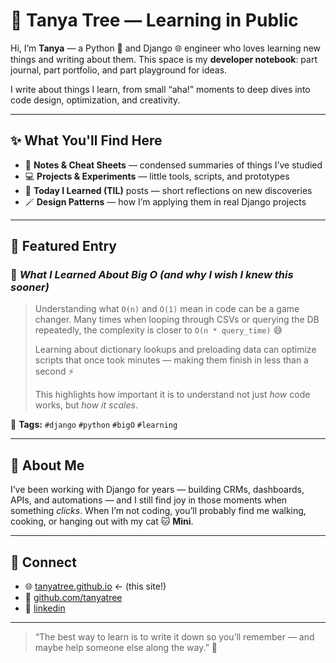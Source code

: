 # 🌱 Tanya Tree — Learning in Public

Hi, I’m **Tanya** — a Python 🐍 and Django 🌐 engineer who loves learning new things and writing about them.
This space is my **developer notebook**: part journal, part portfolio, and part playground for ideas.

I write about things I learn, from small “aha!” moments to deep dives into code design, optimization, and creativity.

---

## ✨ What You'll Find Here

- 🧩 **Notes & Cheat Sheets** — condensed summaries of things I’ve studied
- 💻 **Projects & Experiments** — little tools, scripts, and prototypes
- 🧠 **Today I Learned (TIL)** posts — short reflections on new discoveries
- 🪄 **Design Patterns** — how I’m applying them in real Django projects

---

## 🌟 Featured Entry

### 🔹 *What I Learned About Big O (and why I wish I knew this sooner)*

> Understanding what `O(n)` and `O(1)` mean in code can be a game changer.
> Many times when looping through CSVs or querying the DB repeatedly,
> the complexity is closer to `O(n * query_time)` 😅
>
> Learning about dictionary lookups and preloading data can optimize scripts that once took minutes — making them finish in less than a second ⚡
>
> This highlights how important it is to understand not just *how* code works,
> but *how it scales*.

🧩 **Tags:** `#django` `#python` `#bigO` `#learning`

---

## 🐾 About Me

I’ve been working with Django for years — building CRMs, dashboards, APIs, and automations —
and I still find joy in those moments when something *clicks*.
When I’m not coding, you’ll probably find me walking, cooking, or hanging out with my cat 🐱 **Mini**.

---

## 💬 Connect

- 🌐 [tanyatree.github.io](https://tanyatree.github.io) ← (this site!)
- 🐙 [github.com/tanyatree](https://github.com/tanyatree)
- 💼 [linkedin](https://www.linkedin.com/in/tanya-tr%C3%ADfero-1880945a/)

---

> “The best way to learn is to write it down so you’ll remember — and maybe help someone else along the way.” 🌸
